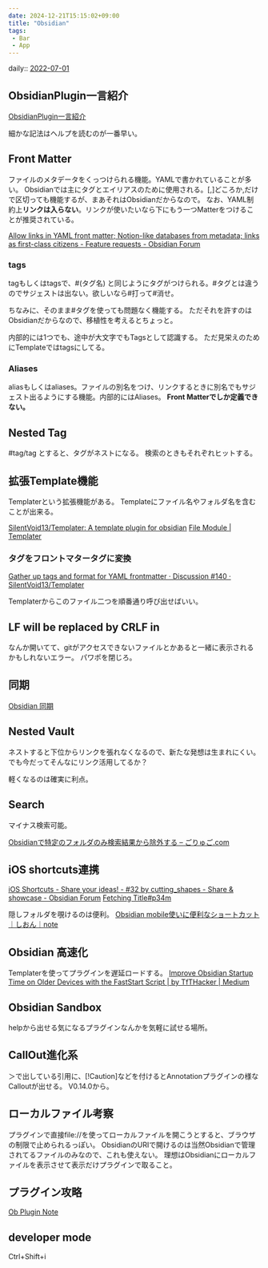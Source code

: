```yaml
---
date: 2024-12-21T15:15:02+09:00
title: "Obsidian"
tags:
 - Bar
 - App
---
```


daily:: [2022-07-01](../../Daily_Note/2022-07-01.md)

## ObsidianPlugin一言紹介
[ObsidianPlugin一言紹介](../../Info/ObsidianPlugin一言紹介.md)

細かな記法はヘルプを読むのが一番早い。

## Front Matter
ファイルのメタデータをくっつけられる機能。YAMLで書かれていることが多い。
Obsidianでは主にタグとエイリアスのために使用される。\[,\]どころか,だけで区切っても機能するが、まあそれはObsidianだからなので。
なお、YAML制約上**リンクは入らない**。リンクが使いたいなら下にもう一つMatterをつけることが推奨されている。

[Allow links in YAML front matter; Notion-like databases from metadata; links as first-class citizens - Feature requests - Obsidian Forum](https://forum.obsidian.md/t/allow-links-in-yaml-front-matter-notion-like-databases-from-metadata-links-as-first-class-citizens/10052/31)

### tags
tagもしくはtagsで、\#(タグ名) と同じようにタグがつけられる。\#タグとは違うのでサジェストは出ない。欲しいなら\#打って\#消せ。

ちなみに、そのまま\#タグを使っても問題なく機能する。
ただそれを許すのはObsidianだからなので、移植性を考えるとちょっと。

内部的には1つでも、途中が大文字でもTagsとして認識する。
ただ見栄えのためにTemplateではtagsにしてる。

### Aliases
aliasもしくはaliases。ファイルの別名をつけ、リンクするときに別名でもサジェスト出るようにする機能。内部的にはAliases。
**Front Matterでしか定義できない。**

## Nested Tag
\#tag/tag とすると、タグがネストになる。
検索のときもそれぞれヒットする。

## 拡張Template機能
Templaterという拡張機能がある。
Templateにファイル名やフォルダ名を含むことが出来る。

[SilentVoid13/Templater: A template plugin for obsidian](https://github.com/SilentVoid13/Templater)
[File Module \| Templater](https://silentvoid13.github.io/Templater/docs/internal-variables-functions/internal-modules/file-module/)

### タグをフロントマタータグに変換
[Gather up tags and format for YAML frontmatter · Discussion #140 · SilentVoid13/Templater](https://github.com/SilentVoid13/Templater/discussions/140)

Templaterからこのファイル二つを順番通り呼び出せばいい。

## LF will be replaced by CRLF in
なんか開いてて、gitがアクセスできないファイルとかあると一緒に表示されるかもしれないエラー。
パワポを閉じろ。

## 同期
[Obsidian 同期](../../Info/Obsidian%20同期.md)

## Nested Vault
ネストすると下位からリンクを張れなくなるので、新たな発想は生まれにくい。でも今だってそんなにリンク活用してるか？

軽くなるのは確実に利点。

## Search
マイナス検索可能。

[Obsidianで特定のフォルダのみ検索結果から除外する – ごりゅご.com](https://goryugo.com/20201207/obsidian-path-search/)

## iOS shortcuts連携
[iOS Shortcuts - Share your ideas! - #32 by cutting_shapes - Share & showcase - Obsidian Forum](https://forum.obsidian.md/t/ios-shortcuts-share-your-ideas/15149/32)
[Fetching Title#p34m](https://www.reddit.com/r/ObsidianMD/comments/owfz60/2_ios_shortcuts_for_obsidian_mobile/)

隠しフォルダを覗けるのは便利。
[Obsidian mobile使いに便利なショートカット｜しおん｜note](https://note.com/shion_medical/n/nfec27558f47a)

## Obsidian 高速化
Templaterを使ってプラグインを遅延ロードする。
[Improve Obsidian Startup Time on Older Devices with the FastStart Script | by TfTHacker | Medium](https://tfthacker.medium.com/improve-obsidian-startup-time-on-older-devices-with-the-faststart-script-70a6c590309f)

## Obsidian Sandbox
helpから出せる気になるプラグインなんかを気軽に試せる場所。

## CallOut進化系
＞で出している引用に、[!Caution]などを付けるとAnnotationプラグインの様なCalloutが出せる。
V0.14.0から。

## ローカルファイル考察
プラグインで直接file://を使ってローカルファイルを開こうとすると、ブラウザの制限で止められるっぽい。
ObsidianのURIで開けるのは当然Obsidianで管理されてるファイルのみなので、これも使えない。
理想はObsidianにローカルファイルを表示させて表示だけプラグインで取ること。

## プラグイン攻略
[Ob Plugin Note](../../Info/Ob%20Plugin%20Note.md)

## developer mode
Ctrl+Shift+i